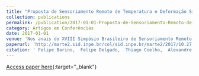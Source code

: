 ```yaml
---
title: "Proposta de Sensoriamento Remoto de Temperatura e Deformação Simultaneamente via Fibra Óptica"
collection: publications
permalink: /publication/2017-01-01-Proposta-de-Sensoriamento-Remoto-de-Temperatura-e-Deformao-Simultaneamente-via-Fibra-ptica
category: Artigos em Conferências
date: 2017-01-01
venue: 'Nos anais do XVIII Simpósio Brasileiro de Sensoriamento Remoto'
paperurl: 'http://marte2.sid.inpe.br/col/sid.inpe.br/marte2/2017/10.27.13.48.39/doc/thisInformationItemHomePage.html'
citation: ' Felipe Barino,  Felipe Delgado,  Thiago Coelho,  Alexandre Santos, &quot;Proposta de Sensoriamento Remoto de Temperatura e Deformação Simultaneamente via Fibra Óptica.&quot; Nos anais do XVIII Simpósio Brasileiro de Sensoriamento Remoto, 2017.'
---
```

[Access paper here](http://marte2.sid.inpe.br/col/sid.inpe.br/marte2/2017/10.27.13.48.39/doc/thisInformationItemHomePage.html){:target="_blank"}
